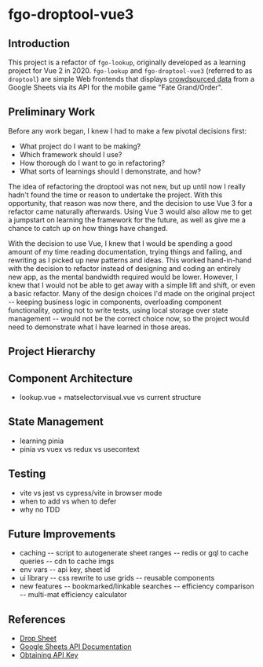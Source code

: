# fgo-droptool-vue3

## Introduction

This project is a refactor of `fgo-lookup`, originally developed as a learning project for Vue 2 in 2020. `fgo-lookup` and `fgo-droptool-vue3` (referred to as `droptool`) are simple Web frontends that displays [crowdsourced data](https://docs.google.com/spreadsheets/d/1_SlTjrVRTgHgfS7sRqx4CeJMqlz687HdSlYqiW-JvQA/edit) from a Google Sheets via its API for the mobile game "Fate Grand/Order".

## Preliminary Work

Before any work began, I knew I had to make a few pivotal decisions first:

- What project do I want to be making?
- Which framework should I use?
- How thorough do I want to go in refactoring?
- What sorts of learnings should I demonstrate, and how?

The idea of refactoring the droptool was not new, but up until now I really hadn't found the time or reason to undertake the project. With this opportunity, that reason was now there, and the decision to use Vue 3 for a refactor came naturally afterwards. Using Vue 3 would also allow me to get a jumpstart on learning the framework for the future, as well as give me a chance to catch up on how things have changed.

With the decision to use Vue, I knew that I would be spending a good amount of my time reading documentation, trying things and failing, and rewriting as I picked up new patterns and ideas. This worked hand-in-hand with the decision to refactor instead of designing and coding an entirely new app, as the mental bandwidth required would be lower. However, I knew that I would not be able to get away with a simple lift and shift, or even a basic refactor. Many of the design choices I'd made on the original project -- keeping business logic in components, overloading component functionality, opting not to write tests, using local storage over state management -- would not be the correct choice now, so the project would need to demonstrate what I have learned in those areas.

## Project Hierarchy

## Component Architecture

- lookup.vue + matselectorvisual.vue vs current structure

## State Management

- learning pinia
- pinia vs vuex vs redux vs usecontext

## Testing

- vite vs jest vs cypress/vite in browser mode
- when to add vs when to defer
- why no TDD

## Future Improvements

- caching
  -- script to autogenerate sheet ranges
  -- redis or gql to cache queries
  -- cdn to cache imgs
- env vars
  -- api key, sheet id
- ui library
  -- css rewrite to use grids
  -- reusable components
- new features
  -- bookmarked/linkable searches
  -- efficiency comparison
  -- multi-mat efficiency calculator

## References

- [Drop Sheet](https://docs.google.com/spreadsheets/d/1_SlTjrVRTgHgfS7sRqx4CeJMqlz687HdSlYqiW-JvQA/edit)
- [Google Sheets API Documentation](https://developers.google.com/sheets/api/guides/concepts)
- [Obtaining API Key](https://console.developers.google.com/apis/credentials?pli=1)
